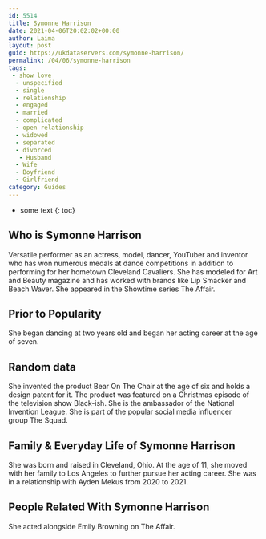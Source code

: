 ```yaml
---
id: 5514
title: Symonne Harrison
date: 2021-04-06T20:02:02+00:00
author: Laima
layout: post
guid: https://ukdataservers.com/symonne-harrison/
permalink: /04/06/symonne-harrison
tags:
 - show love
  - unspecified
  - single
  - relationship
  - engaged
  - married
  - complicated
  - open relationship
  - widowed
  - separated
  - divorced
   - Husband
  - Wife
  - Boyfriend
  - Girlfriend
category: Guides
---
```


* some text
{: toc}


## Who is Symonne Harrison
                  
                  
                  
Versatile performer as an actress, model, dancer, YouTuber and inventor who has won numerous medals at dance competitions in addition to performing for her hometown Cleveland Cavaliers. She has modeled for Art and Beauty magazine and has worked with brands like Lip Smacker and Beach Waver. She appeared in the Showtime series The Affair. 
                  
              
            
              
            
                
                
                
## Prior to Popularity
                  
                  
                  
She began dancing at two years old and began her acting career at the age of seven. 
                  
              
            
              
            
                
                
                
## Random data
                  
                  
                  
She invented the product Bear On The Chair at the age of six and holds a design patent for it. The product was featured on a Christmas episode of the television show Black-ish. She is the ambassador of the National Invention League. She is part of the popular social media influencer group The Squad.
                  
              
            
              
            
                
                
                
## Family & Everyday Life of Symonne Harrison
                  
                  
                  
She was born and raised in Cleveland, Ohio. At the age of 11, she moved with her family to Los Angeles to further pursue her acting career. She was in a relationship with Ayden Mekus from 2020 to 2021. 
                  
              
            
              
            
                
                
                
## People Related With Symonne Harrison
                  
                  
                  
She acted alongside Emily Browning on The Affair. 
                  
              
            
              
            
                
              
            
              
              
            
            
              
            
          
          
          